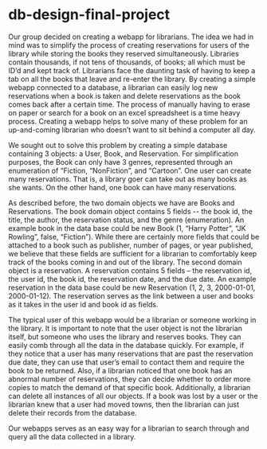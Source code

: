 # db-design-final-project
Our group decided on creating a webapp for librarians. The idea we had in mind was to simplify the process of creating reservations for users of the library while storing the books they reserved simultaneously. Libraries contain thousands, if not tens of thousands, of books; all which must be ID’d and kept track of. Librarians face the daunting task of having to keep a tab on all the books that leave and re-enter the library. By creating a simple webapp connected to a database, a librarian can easily log new reservations when a book is taken and delete reservations as the book comes back after a certain time. The process of manually having to erase on paper or search for a book on an excel spreadsheet is a time heavy process. Creating a webapp helps to solve many of these problem for an up-and-coming librarian who doesn’t want to sit behind a computer all day.

We sought out to solve this problem by creating a simple database containing 3 objects: a User, Book, and Reservation. For simplification purposes, the Book can only have 3 genres, represented through an enumeration of “Fiction, “NonFiction”, and “Cartoon”. One user can create many reservations. That is, a library goer can take out as many books as she wants. On the other hand, one book can have many reservations.

As described before, the two domain objects we have are Books and Reservations. The book domain object contains 5 fields -- the book id, the title, the author, the reservation status, and the genre (enumeration). An example book in the data base could be new Book (1, “Harry Potter”, “JK Rowling”, false, “Fiction”). While there are certainly more fields that could be attached to a book such as publisher, number of pages, or year published, we believe that these fields are sufficient for a librarian to comfortably keep track of the books coming in and out of the library. The second domain object is a reservation. A reservation contains 5 fields – the reservation id, the user id, the book id, the reservation date, and the due date. An example reservation in the data base could be new Reservation (1, 2, 3, 2000-01-01, 2000-01-12). The reservation serves as the link between a user and books as it takes in the user id and book id as fields.

The typical user of this webapp would be a librarian or someone working in the library. It is important to note that the user object is not the librarian itself, but someone who uses the library and reserves books. They can easily comb through all the data in the database quickly. For example, if they notice that a user has many reservations that are past the reservation due date, they can use that user’s email to contact them and require the book to be returned. Also, if a librarian noticed that one book has an abnormal number of reservations, they can decide whether to order more copies to match the demand of that specific book. Additionally, a librarian can delete all instances of all our objects. If a book was lost by a user or the librarian knew that a user had moved towns, then the librarian can just delete their records from the database.

Our webapps serves as an easy way for a librarian to search through and query all the data collected in a library.
